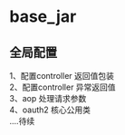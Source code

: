 # base_jar
   ## 全局配置
1、配置controller 返回值包装 <br/>
2、配置controller 异常返回值 <br/>
3、aop 处理请求参数 <br/>
4、oauth2 核心公用类<br/>
  ....待续 <br/>
